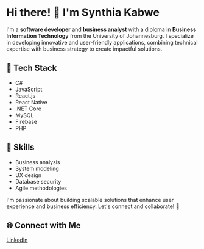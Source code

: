 # Hi there! 👋 I'm Synthia Kabwe

I'm a **software developer** and **business analyst** with a diploma in **Business Information Technology** from the University of Johannesburg. I specialize in developing innovative and user-friendly applications, combining technical expertise with business strategy to create impactful solutions.

## 🔹 Tech Stack
- C#
- JavaScript
- React.js
- React Native
- .NET Core
- MySQL
- Firebase
- PHP

## 🔹 Skills
- Business analysis
- System modeling
- UX design
- Database security
- Agile methodologies

I'm passionate about building scalable solutions that enhance user experience and business efficiency. Let's connect and collaborate! 🚀

## 🌐 Connect with Me
[LinkedIn](linkedin.com/in/synthia-kabwe)

